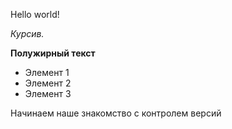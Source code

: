 Hello world!

*Курсив.*

**Полужирный текст**

* Элемент 1
* Элемент 2
* Элемент 3

Начинаем наше знакомство с контролем версий
